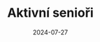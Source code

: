 ---
layout: layouts/non-en-archive-episode.njk
title: Aktivní senioři
date: "2024-07-27"
link: https://www.rtvs.sk/televizia/archiv/14252/478870
datum: 27. 7. 2024
tv: "ČT 2"
foto: active_seniors_357x206.jpg
alt: Active seniors main picture
perex: ČT Ostrava - Klub velocipedistů z Ostravy | MTVA Szeged - Dračí lodě v Szegedě | STVR Košice - Mažoretky z Košic | TVP Kraków - Maratonský běžec z Krakova
tags: czarchive
---